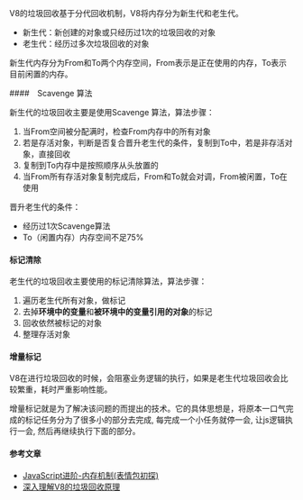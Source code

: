V8的垃圾回收基于分代回收机制，V8将内存分为新生代和老生代。

* 新生代：新创建的对象或只经历过1次的垃圾回收的对象
* 老生代：经历过多次垃圾回收的对象

新生代内存分为From和To两个内存空间，From表示是正在使用的内存，To表示目前闲置的内存。

####　Scavenge 算法

新生代的垃圾回收主要是使用Scavenge 算法，算法步骤：

1. 当From空间被分配满时，检查From内存中的所有对象
2. 若是存活对象，判断是否复合晋升老生代的条件，复制到To中，若是非存活对象，直接回收
3. 复制到To内存中是按照顺序从头放置的
4. 当From所有存活对象复制完成后，From和To就会对调，From被闲置，To在使用

晋升老生代的条件：

* 经历过1次Scavenge算法
* To（闲置内存）内存空间不足75%

#### 标记清除

老生代的垃圾回收主要使用的标记清除算法，算法步骤：

1. 遍历老生代所有对象，做标记
2. 去掉**环境中的变量**和**被环境中的变量引用的对象**的标记
3. 回收依然被标记的对象
4. 整理存活对象

#### 增量标记

V8在进行垃圾回收的时候，会阻塞业务逻辑的执行，如果是老生代垃圾回收会比较繁重，耗时严重影响性能。

增量标记就是为了解决该问题的而提出的技术。它的具体思想是，将原本一口气完成的标记任务分为了很多小的部分去完成, 每完成一个小任务就停一会, 让js逻辑执行一会, 然后再继续执行下面的部分。

#### 参考文章

* [JavaScript进阶-内存机制(表情包初探)](https://juejin.cn/post/6844904033317027854#heading-4)
* [深入理解V8的垃圾回收原理](https://www.jianshu.com/p/b8ed21e8a4fb)

